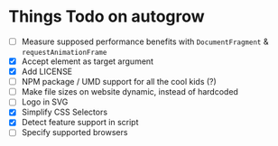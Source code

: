 # Things Todo on autogrow

- [ ] Measure supposed performance benefits with `DocumentFragment` & `requestAnimationFrame`
- [x] Accept element as target argument
- [x] Add LICENSE
- [ ] NPM package / UMD support for all the cool kids (?)
- [ ] Make file sizes on website dynamic, instead of hardcoded
- [ ] Logo in SVG
- [x] Simplify CSS Selectors
- [x] Detect feature support in script
- [ ] Specify supported browsers
